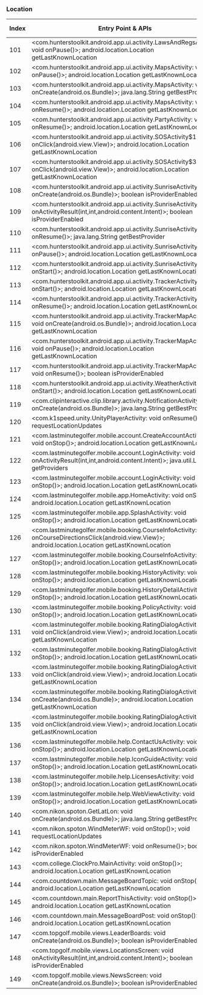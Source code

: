 ### Location
| Index | Entry Point & APIs | Screen shot | Resource id | Label |
| ------------- | ------------- | ------------- |-------------|-------------|
| 101 | <com.hunterstoolkit.android.app.ui.activity.LawsAndRegsActivity: void onPause()>; android.location.Location getLastKnownLocation | ![](C:\Users\hfu\Documents\COSMOS\output\py\Play_win8\Sports\com.hunterstoolkit.android.app\com.hunterstoolkit.android.app.ui.activity.LawsAndRegsActivity.png) |  | |
| 102 | <com.hunterstoolkit.android.app.ui.activity.MapsActivity: void onPause()>; android.location.Location getLastKnownLocation | ![](C:\Users\hfu\Documents\COSMOS\output\py\Play_win8\Sports\com.hunterstoolkit.android.app\com.hunterstoolkit.android.app.ui.activity.MapsActivity.png) |  | |
| 103 | <com.hunterstoolkit.android.app.ui.activity.MapsActivity: void onCreate(android.os.Bundle)>; java.lang.String getBestProvider | ![](C:\Users\hfu\Documents\COSMOS\output\py\Play_win8\Sports\com.hunterstoolkit.android.app\com.hunterstoolkit.android.app.ui.activity.MapsActivity.png) |  | |
| 104 | <com.hunterstoolkit.android.app.ui.activity.MapsActivity: void onResume()>; android.location.Location getLastKnownLocation | ![](C:\Users\hfu\Documents\COSMOS\output\py\Play_win8\Sports\com.hunterstoolkit.android.app\com.hunterstoolkit.android.app.ui.activity.MapsActivity.png) |  | |
| 105 | <com.hunterstoolkit.android.app.ui.activity.PartyActivity: void onResume()>; android.location.Location getLastKnownLocation | ![](C:\Users\hfu\Documents\COSMOS\output\py\Play_win8\Sports\com.hunterstoolkit.android.app\com.hunterstoolkit.android.app.ui.activity.PartyActivity.png) |  | |
| 106 | <com.hunterstoolkit.android.app.ui.activity.SOSActivity$1: void onClick(android.view.View)>; android.location.Location getLastKnownLocation | ![](C:\Users\hfu\Documents\COSMOS\output\py\Play_win8\Sports\com.hunterstoolkit.android.app\com.hunterstoolkit.android.app.ui.activity.SOSActivity.png) |  | |
| 107 | <com.hunterstoolkit.android.app.ui.activity.SOSActivity$3: void onClick(android.view.View)>; android.location.Location getLastKnownLocation | ![](C:\Users\hfu\Documents\COSMOS\output\py\Play_win8\Sports\com.hunterstoolkit.android.app\com.hunterstoolkit.android.app.ui.activity.SOSActivity.png) |  | |
| 108 | <com.hunterstoolkit.android.app.ui.activity.SunriseActivity: void onCreate(android.os.Bundle)>; boolean isProviderEnabled | ![](C:\Users\hfu\Documents\COSMOS\output\py\Play_win8\Sports\com.hunterstoolkit.android.app\com.hunterstoolkit.android.app.ui.activity.SunriseActivity.png) |  | |
| 109 | <com.hunterstoolkit.android.app.ui.activity.SunriseActivity: void onActivityResult(int,int,android.content.Intent)>; boolean isProviderEnabled | ![](C:\Users\hfu\Documents\COSMOS\output\py\Play_win8\Sports\com.hunterstoolkit.android.app\com.hunterstoolkit.android.app.ui.activity.SunriseActivity.png) |  | |
| 110 | <com.hunterstoolkit.android.app.ui.activity.SunriseActivity: void onResume()>; java.lang.String getBestProvider | ![](C:\Users\hfu\Documents\COSMOS\output\py\Play_win8\Sports\com.hunterstoolkit.android.app\com.hunterstoolkit.android.app.ui.activity.SunriseActivity.png) |  | |
| 111 | <com.hunterstoolkit.android.app.ui.activity.SunriseActivity: void onPause()>; android.location.Location getLastKnownLocation | ![](C:\Users\hfu\Documents\COSMOS\output\py\Play_win8\Sports\com.hunterstoolkit.android.app\com.hunterstoolkit.android.app.ui.activity.SunriseActivity.png) |  | |
| 112 | <com.hunterstoolkit.android.app.ui.activity.SunriseActivity: void onStart()>; android.location.Location getLastKnownLocation | ![](C:\Users\hfu\Documents\COSMOS\output\py\Play_win8\Sports\com.hunterstoolkit.android.app\com.hunterstoolkit.android.app.ui.activity.SunriseActivity.png) |  | |
| 113 | <com.hunterstoolkit.android.app.ui.activity.TrackerActivity: void onStart()>; android.location.Location getLastKnownLocation | ![](C:\Users\hfu\Documents\COSMOS\output\py\Play_win8\Sports\com.hunterstoolkit.android.app\com.hunterstoolkit.android.app.ui.activity.TrackerActivity.png) |  | |
| 114 | <com.hunterstoolkit.android.app.ui.activity.TrackerActivity: void onResume()>; android.location.Location getLastKnownLocation | ![](C:\Users\hfu\Documents\COSMOS\output\py\Play_win8\Sports\com.hunterstoolkit.android.app\com.hunterstoolkit.android.app.ui.activity.TrackerActivity.png) |  | |
| 115 | <com.hunterstoolkit.android.app.ui.activity.TrackerMapActivity: void onCreate(android.os.Bundle)>; android.location.Location getLastKnownLocation | ![](C:\Users\hfu\Documents\COSMOS\output\py\Play_win8\Sports\com.hunterstoolkit.android.app\com.hunterstoolkit.android.app.ui.activity.TrackerMapActivity.png) |  | |
| 116 | <com.hunterstoolkit.android.app.ui.activity.TrackerMapActivity: void onPause()>; android.location.Location getLastKnownLocation | ![](C:\Users\hfu\Documents\COSMOS\output\py\Play_win8\Sports\com.hunterstoolkit.android.app\com.hunterstoolkit.android.app.ui.activity.TrackerMapActivity.png) |  | |
| 117 | <com.hunterstoolkit.android.app.ui.activity.TrackerMapActivity: void onResume()>; boolean isProviderEnabled | ![](C:\Users\hfu\Documents\COSMOS\output\py\Play_win8\Sports\com.hunterstoolkit.android.app\com.hunterstoolkit.android.app.ui.activity.TrackerMapActivity.png) |  | |
| 118 | <com.hunterstoolkit.android.app.ui.activity.WeatherActivity: void onStart()>; android.location.Location getLastKnownLocation | ![](C:\Users\hfu\Documents\COSMOS\output\py\Play_win8\Sports\com.hunterstoolkit.android.app\com.hunterstoolkit.android.app.ui.activity.WeatherActivity.png) |  | |
| 119 | <com.clipinteractive.clip.library.activity.NotificationActivity: void onCreate(android.os.Bundle)>; java.lang.String getBestProvider | ![](C:\Users\hfu\Documents\COSMOS\output\py\Play_win8\Sports\com.jacobsmedia.kfxx\com.clipinteractive.clip.library.activity.NotificationActivity.png) |  | |
| 120 | <com.k1speed.unity.UnityPlayerActivity: void onResume()>; void requestLocationUpdates | ![](C:\Users\hfu\Documents\COSMOS\output\py\Play_win8\Sports\com.k1speed.app\com.k1speed.unity.UnityPlayerActivity.png) |  | |
| 121 | <com.lastminutegolfer.mobile.account.CreateAccountActivity: void onStop()>; android.location.Location getLastKnownLocation | ![](C:\Users\hfu\Documents\COSMOS\output\py\Play_win8\Sports\com.lastminutegolfer.mobile\com.lastminutegolfer.mobile.account.CreateAccountActivity.png) |  | |
| 122 | <com.lastminutegolfer.mobile.account.LoginActivity: void onActivityResult(int,int,android.content.Intent)>; java.util.List getProviders | ![](C:\Users\hfu\Documents\COSMOS\output\py\Play_win8\Sports\com.lastminutegolfer.mobile\com.lastminutegolfer.mobile.account.LoginActivity.png) |  | |
| 123 | <com.lastminutegolfer.mobile.account.LoginActivity: void onStop()>; android.location.Location getLastKnownLocation | ![](C:\Users\hfu\Documents\COSMOS\output\py\Play_win8\Sports\com.lastminutegolfer.mobile\com.lastminutegolfer.mobile.account.LoginActivity.png) |  | |
| 124 | <com.lastminutegolfer.mobile.app.HomeActivity: void onStop()>; android.location.Location getLastKnownLocation | ![](C:\Users\hfu\Documents\COSMOS\output\py\Play_win8\Sports\com.lastminutegolfer.mobile\com.lastminutegolfer.mobile.app.HomeActivity.png) |  | |
| 125 | <com.lastminutegolfer.mobile.app.SplashActivity: void onStop()>; android.location.Location getLastKnownLocation | ![](C:\Users\hfu\Documents\COSMOS\output\py\Play_win8\Sports\com.lastminutegolfer.mobile\com.lastminutegolfer.mobile.app.SplashActivity.png) |  | |
| 126 | <com.lastminutegolfer.mobile.booking.CourseInfoActivity: void onCourseDirectionsClick(android.view.View)>; android.location.Location getLastKnownLocation | ![](C:\Users\hfu\Documents\COSMOS\output\py\Play_win8\Sports\com.lastminutegolfer.mobile\com.lastminutegolfer.mobile.booking.CourseInfoActivity.png) |  | |
| 127 | <com.lastminutegolfer.mobile.booking.CourseInfoActivity: void onStop()>; android.location.Location getLastKnownLocation | ![](C:\Users\hfu\Documents\COSMOS\output\py\Play_win8\Sports\com.lastminutegolfer.mobile\com.lastminutegolfer.mobile.booking.CourseInfoActivity.png) |  | |
| 128 | <com.lastminutegolfer.mobile.booking.HistoryActivity: void onStop()>; android.location.Location getLastKnownLocation | ![](C:\Users\hfu\Documents\COSMOS\output\py\Play_win8\Sports\com.lastminutegolfer.mobile\com.lastminutegolfer.mobile.booking.HistoryActivity.png) |  | |
| 129 | <com.lastminutegolfer.mobile.booking.HistoryDetailActivity: void onStop()>; android.location.Location getLastKnownLocation | ![](C:\Users\hfu\Documents\COSMOS\output\py\Play_win8\Sports\com.lastminutegolfer.mobile\com.lastminutegolfer.mobile.booking.HistoryDetailActivity.png) |  | |
| 130 | <com.lastminutegolfer.mobile.booking.PolicyActivity: void onStop()>; android.location.Location getLastKnownLocation | ![](C:\Users\hfu\Documents\COSMOS\output\py\Play_win8\Sports\com.lastminutegolfer.mobile\com.lastminutegolfer.mobile.booking.PolicyActivity.png) |  | |
| 131 | <com.lastminutegolfer.mobile.booking.RatingDialogActivity$2: void onClick(android.view.View)>; android.location.Location getLastKnownLocation | ![](C:\Users\hfu\Documents\COSMOS\output\py\Play_win8\Sports\com.lastminutegolfer.mobile\com.lastminutegolfer.mobile.booking.RatingDialogActivity.png) | {'2131624059': <sensitive_component.SensitiveComponent.SensitiveView object at 0x0AEE4FD0>} | |
| 132 | <com.lastminutegolfer.mobile.booking.RatingDialogActivity: void onStop()>; android.location.Location getLastKnownLocation | ![](C:\Users\hfu\Documents\COSMOS\output\py\Play_win8\Sports\com.lastminutegolfer.mobile\com.lastminutegolfer.mobile.booking.RatingDialogActivity.png) |  | |
| 133 | <com.lastminutegolfer.mobile.booking.RatingDialogActivity$3: void onClick(android.view.View)>; android.location.Location getLastKnownLocation | ![](C:\Users\hfu\Documents\COSMOS\output\py\Play_win8\Sports\com.lastminutegolfer.mobile\com.lastminutegolfer.mobile.booking.RatingDialogActivity.png) | {'2131624060': <sensitive_component.SensitiveComponent.SensitiveView object at 0x0AEE4970>} | |
| 134 | <com.lastminutegolfer.mobile.booking.RatingDialogActivity: void onCreate(android.os.Bundle)>; android.location.Location getLastKnownLocation | ![](C:\Users\hfu\Documents\COSMOS\output\py\Play_win8\Sports\com.lastminutegolfer.mobile\com.lastminutegolfer.mobile.booking.RatingDialogActivity.png) |  | |
| 135 | <com.lastminutegolfer.mobile.booking.RatingDialogActivity$1: void onClick(android.view.View)>; android.location.Location getLastKnownLocation | ![](C:\Users\hfu\Documents\COSMOS\output\py\Play_win8\Sports\com.lastminutegolfer.mobile\com.lastminutegolfer.mobile.booking.RatingDialogActivity.png) | {'2131624058': <sensitive_component.SensitiveComponent.SensitiveView object at 0x0AEE4B10>} | |
| 136 | <com.lastminutegolfer.mobile.help.ContactUsActivity: void onStop()>; android.location.Location getLastKnownLocation | ![](C:\Users\hfu\Documents\COSMOS\output\py\Play_win8\Sports\com.lastminutegolfer.mobile\com.lastminutegolfer.mobile.help.ContactUsActivity.png) |  | |
| 137 | <com.lastminutegolfer.mobile.help.IconGuideActivity: void onStop()>; android.location.Location getLastKnownLocation | ![](C:\Users\hfu\Documents\COSMOS\output\py\Play_win8\Sports\com.lastminutegolfer.mobile\com.lastminutegolfer.mobile.help.IconGuideActivity.png) |  | |
| 138 | <com.lastminutegolfer.mobile.help.LicensesActivity: void onStop()>; android.location.Location getLastKnownLocation | ![](C:\Users\hfu\Documents\COSMOS\output\py\Play_win8\Sports\com.lastminutegolfer.mobile\com.lastminutegolfer.mobile.help.LicensesActivity.png) |  | |
| 139 | <com.lastminutegolfer.mobile.help.WebViewActivity: void onStop()>; android.location.Location getLastKnownLocation | ![](C:\Users\hfu\Documents\COSMOS\output\py\Play_win8\Sports\com.lastminutegolfer.mobile\com.lastminutegolfer.mobile.help.WebViewActivity.png) |  | |
| 140 | <com.nikon.spoton.GetLatLon: void onCreate(android.os.Bundle)>; java.lang.String getBestProvider | ![](C:\Users\hfu\Documents\COSMOS\output\py\Play_win8\Sports\com.nikon.spoton\com.nikon.spoton.GetLatLon.png) |  | |
| 141 | <com.nikon.spoton.WindMeterWF: void onStop()>; void requestLocationUpdates | ![](C:\Users\hfu\Documents\COSMOS\output\py\Play_win8\Sports\com.nikon.spoton\com.nikon.spoton.WindMeterWF.png) |  | |
| 142 | <com.nikon.spoton.WindMeterWF: void onResume()>; boolean isProviderEnabled | ![](C:\Users\hfu\Documents\COSMOS\output\py\Play_win8\Sports\com.nikon.spoton\com.nikon.spoton.WindMeterWF.png) |  | |
| 143 | <com.college.ClockPro.MainActivity: void onStop()>; android.location.Location getLastKnownLocation | ![](C:\Users\hfu\Documents\COSMOS\output\py\Play_win8\Sports\com.smartPhones.clockwidget.ncaa.live.washington_AND\com.college.ClockPro.MainActivity.png) |  | |
| 144 | <com.countdown.main.MessageBoardTopic: void onStop()>; android.location.Location getLastKnownLocation | ![](C:\Users\hfu\Documents\COSMOS\output\py\Play_win8\Sports\com.smartPhones.clockwidget.ncaa.live.washington_AND\com.countdown.main.MessageBoardTopic.png) |  | |
| 145 | <com.countdown.main.ReportThisActivity: void onStop()>; android.location.Location getLastKnownLocation | ![](C:\Users\hfu\Documents\COSMOS\output\py\Play_win8\Sports\com.smartPhones.clockwidget.ncaa.live.washington_AND\com.countdown.main.ReportThisActivity.png) |  | |
| 146 | <com.countdown.main.MessageBoardPost: void onStop()>; android.location.Location getLastKnownLocation | ![](C:\Users\hfu\Documents\COSMOS\output\py\Play_win8\Sports\com.smartPhones.clockwidget.ncaa.live.northCarolina_AND\com.countdown.main.MessageBoardPost.png) |  | |
| 147 | <com.topgolf.mobile.views.LeaderBoards: void onCreate(android.os.Bundle)>; boolean isProviderEnabled | ![](C:\Users\hfu\Documents\COSMOS\output\py\Play_win8\Sports\com.topgolf.mobile\com.topgolf.mobile.views.LeaderBoards.png) |  | |
| 148 | <com.topgolf.mobile.views.LocationsScreen: void onActivityResult(int,int,android.content.Intent)>; boolean isProviderEnabled | ![](C:\Users\hfu\Documents\COSMOS\output\py\Play_win8\Sports\com.topgolf.mobile\com.topgolf.mobile.views.LocationsScreen.png) |  | |
| 149 | <com.topgolf.mobile.views.NewsScreen: void onCreate(android.os.Bundle)>; boolean isProviderEnabled | ![](C:\Users\hfu\Documents\COSMOS\output\py\Play_win8\Sports\com.topgolf.mobile\com.topgolf.mobile.views.NewsScreen.png) |  | |
